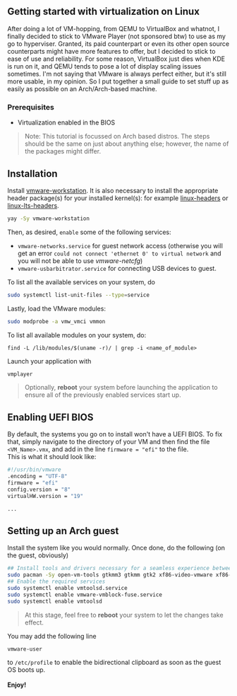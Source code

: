## Getting started with virtualization on Linux

After doing a lot of VM-hopping, from QEMU to VirtualBox and whatnot, I finally decided to stick to VMware Player (not sponsored btw) to use as my go to hyperviser. Granted, its paid counterpart or even its other open source counterparts might have more features to offer, but I decided to stick to ease of use and reliability. For some reason, VirtualBox just dies when KDE is run on it, and QEMU tends to pose a lot of display scaling issues sometimes. I'm not saying that VMware is always perfect either, but it's still more usable, in my opinion. So I put together a small guide to set stuff up as easily as possible on an Arch/Arch-based machine.

### Prerequisites
- Virtualization enabled in the BIOS

> Note: This tutorial is focussed on Arch based distros. The steps should be the same on just about anything else; however, the name of the packages might differ.

## Installation
Install [vmware-workstation](https://aur.archlinux.org/packages/vmware-workstation). It is also necessary to install the appropriate header package(s) for your installed kernel(s): for example [linux-headers](https://archlinux.org/packages/?name=linux-headers) or [linux-lts-headers](https://archlinux.org/packages/?name=linux-lts-headers).
```sh
yay -Sy vmware-workstation
```
Then, as desired, `enable` some of the following services:
- `vmware-networks.service` for guest network access (otherwise you will get an error `could not connect 'ethernet 0' to virtual network` and you will not be able to use *vmware-netcfg*)
- `vmware-usbarbitrator.service` for connecting USB devices to guest. </br>


To list all the available services on your system, do
```sh
sudo systemctl list-unit-files --type=service
```
Lastly, load the VMware modules:
```sh
sudo modprobe -a vmw_vmci vmmon
```
To list all available modules on your system, do:
```
find -L /lib/modules/$(uname -r)/ | grep -i <name_of_module>
```

Launch your application with
```sh
vmplayer
```
> Optionally, **reboot** your system before launching the application to ensure all of the previously enabled services start up.

## Enabling UEFI BIOS
By default, the systems you go on to install won't have a UEFI BIOS. To fix that, simply navigate to the directory of your VM and then find the file `<VM_Name>.vmx`, and add in the line `firmware = "efi"` to the file.</br>
This is what it should look like:
```sh
#!/usr/bin/vmware
.encoding = "UTF-8"
firmware = "efi"
config.version = "8"
virtualHW.version = "19"

...
```

## Setting up an Arch guest
Install the system like you would normally. Once done, do the following (on the guest, obviously)
```sh
## Install tools and drivers necessary for a seamless experience between the host and the guest OS
sudo pacman -Sy open-vm-tools gtkmm3 gtkmm gtk2 xf86-video-vmware xf86-input-vmmouse
## Enable the required services
sudo systemctl enable vmtoolsd.service
sudo systemctl enable vmware-vmblock-fuse.service
sudo systemctl enable vmtoolsd
```
> At this stage, feel free to **reboot** your system to let the changes take effect.

You may add the following line
```sh
vmware-user
```
to `/etc/profile` to enable the bidirectional clipboard as soon as the guest OS boots up.</br></br>
**Enjoy!**
